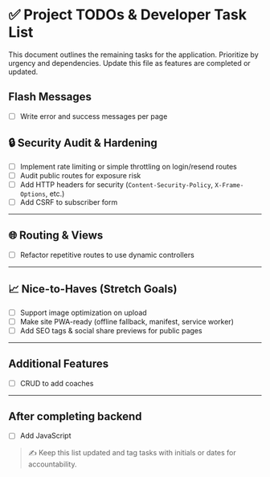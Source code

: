 # ✅ Project TODOs & Developer Task List

This document outlines the remaining tasks for the application. Prioritize by urgency and dependencies. Update this file as features are completed or updated.

## Flash Messages

- [ ] Write error and success messages per page

## 🔒 Security Audit & Hardening

- [ ] Implement rate limiting or simple throttling on login/resend routes
- [ ] Audit public routes for exposure risk
- [ ] Add HTTP headers for security (`Content-Security-Policy`, `X-Frame-Options`, etc.)
- [ ] Add CSRF to subscriber form

---

## 🌐 Routing & Views

- [ ] Refactor repetitive routes to use dynamic controllers

---

## 📈 Nice-to-Haves (Stretch Goals)

- [ ] Support image optimization on upload
- [ ] Make site PWA-ready (offline fallback, manifest, service worker)
- [ ] Add SEO tags & social share previews for public pages

---

## Additional Features

- [ ] CRUD to add coaches

---

## After completing backend

- [ ] Add JavaScript

> ✍️ Keep this list updated and tag tasks with initials or dates for accountability.
